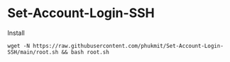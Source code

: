 # Set-Account-Login-SSH
Install
```
wget -N https://raw.githubusercontent.com/phukmit/Set-Account-Login-SSH/main/root.sh && bash root.sh
```
